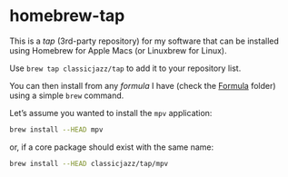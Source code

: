 # homebrew-tap

This is a _tap_ (3rd-party repository) for my software that can be installed using Homebrew for Apple Macs (or Linuxbrew for Linux).

Use `brew tap classicjazz/tap` to add it to your repository list.

You can then install from any _formula_ I have (check the [Formula](/Formula) folder) using a simple `brew` command.

Let’s assume you wanted to install the `mpv` application:

```bash
brew install --HEAD mpv
```

or, if a core package should exist with the same name:

```bash
brew install --HEAD classicjazz/tap/mpv
```
